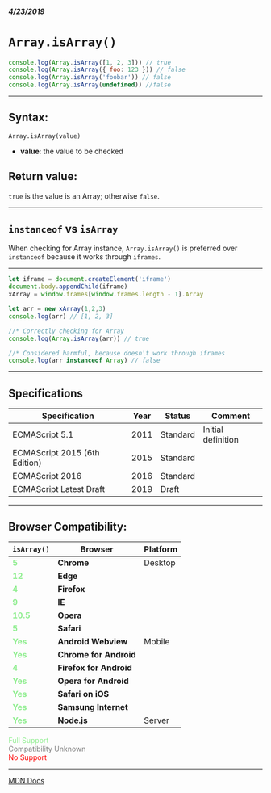##### 4/23/2019
# `Array.isArray()`

```js
console.log(Array.isArray([1, 2, 3])) // true
console.log(Array.isArray({ foo: 123 })) // false
console.log(Array.isArray('foobar')) // false
console.log(Array.isArray(undefined)) //false
```

---

## Syntax:
`Array.isArray(value)`

* **value**: the value to be checked

## Return value:
`true` is the value is an Array; otherwise `false`.

---

## `instanceof` vs `isArray`
When checking for Array instance, `Array.isArray()` is preferred over `instanceof` because it works through `iframes`.

---

```js
let iframe = document.createElement('iframe')
document.body.appendChild(iframe)
xArray = window.frames[window.frames.length - 1].Array

let arr = new xArray(1,2,3) 
console.log(arr) // [1, 2, 3]

//* Correctly checking for Array
console.log(Array.isArray(arr)) // true

//* Considered harmful, because doesn't work through iframes
console.log(arr instanceof Array) // false
```

---

## Specifications
| Specification | Year | Status | Comment |
|---|---|---|---|
| ECMAScript 5.1 | 2011 | Standard | Initial definition |
| ECMAScript 2015 (6th Edition) | 2015 | Standard |  |
| ECMAScript 2016 | 2016 | Standard |  |
| ECMAScript Latest Draft | 2019 | Draft |  |

---

## Browser Compatibility:
| `isArray()` | Browser | Platform |
|---|---|---|
| <span style="color: lightgreen">**5**</span> | **Chrome** | Desktop | 
| <span style="color: lightgreen">**12**</span> | **Edge** || 
| <span style="color: lightgreen">**4**</span> | **Firefox** || 
| <span style="color: lightgreen">**9**</span> | **IE** || 
| <span style="color: lightgreen">**10.5**</span> | **Opera** || 
| <span style="color: lightgreen">**5**</span> | **Safari** || 
| <span style="color: lightgreen">**Yes**</span> | **Android Webview** | Mobile | 
| <span style="color: lightgreen">**Yes**</span> | **Chrome for Android** || 
| <span style="color: lightgreen">**4**</span> | **Firefox for Android** || 
| <span style="color: lightgreen">**Yes**</span> | **Opera for Android** || 
| <span style="color: lightgreen">**Yes**</span> | **Safari on iOS** || 
| <span style="color: lightgreen">**Yes**</span> | **Samsung Internet** || 
| <span style="color: lightgreen">**Yes**</span> | **Node.js** | Server | 

<span style="color: lightgreen">Full Support</span>  
<span style="color: grey">Compatibility Unknown</span>  
<span style="color: red">No Support</span>

---

[MDN Docs](https://developer.mozilla.org/en-US/docs/Web/JavaScript/Reference/Global_Objects/Array/isArray)